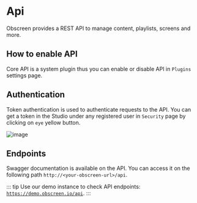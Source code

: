 # Api

Obscreen provides a REST API to manage content, playlists, screens and more.

## How to enable API

Core API is a system plugin thus you can enable or disable API in `Plugins` settings page.

## Authentication

Token authentication is used to authenticate requests to the API. You can get a token in the Studio under any registered user in `Security` page by clicking on `eye` yellow button.

![image](/imgs/api-authentication.png)

## Endpoints

Swagger documentation is available on the API. You can access it on the following path `http://<your-obscreen-url>/api`.

::: tip 
Use our demo instance to check API endpoints: [`https://demo.obscreen.io/api`](https://demo.obscreen.io/api).
:::
